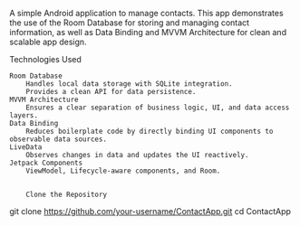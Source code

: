 A simple Android application to manage contacts. This app demonstrates the use of the Room Database for storing and managing contact information, as well as Data Binding and MVVM Architecture for clean and scalable app design.


Technologies Used

    Room Database
        Handles local data storage with SQLite integration.
        Provides a clean API for data persistence.
    MVVM Architecture
        Ensures a clear separation of business logic, UI, and data access layers.
    Data Binding
        Reduces boilerplate code by directly binding UI components to observable data sources.
    LiveData
        Observes changes in data and updates the UI reactively.
    Jetpack Components
        ViewModel, Lifecycle-aware components, and Room.


        Clone the Repository

git clone https://github.com/your-username/ContactApp.git
cd ContactApp
